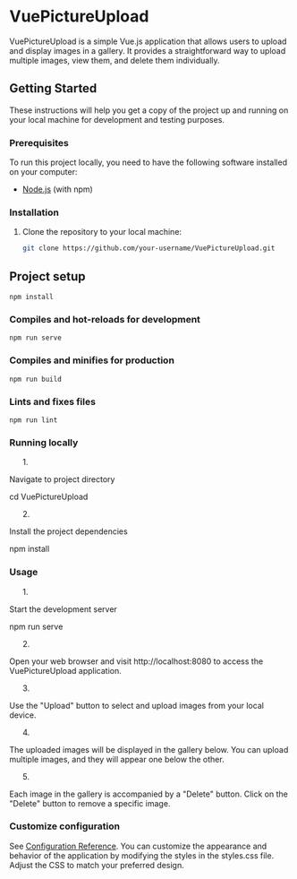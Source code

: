 # VuePictureUpload

VuePictureUpload is a simple Vue.js application that allows users to upload and display images in a gallery. It provides a straightforward way to upload multiple images, view them, and delete them individually.

## Getting Started

These instructions will help you get a copy of the project up and running on your local machine for development and testing purposes.

### Prerequisites

To run this project locally, you need to have the following software installed on your computer:

- [Node.js](https://nodejs.org/) (with npm)

### Installation

1. Clone the repository to your local machine:

   ```bash
   git clone https://github.com/your-username/VuePictureUpload.git

## Project setup
```
npm install
```

### Compiles and hot-reloads for development
```
npm run serve
```

### Compiles and minifies for production
```
npm run build
```

### Lints and fixes files
```
npm run lint
```
### Running locally

<ol>1.</ol> Navigate to project directory

cd VuePictureUpload

<ol>2.</ol> Install the project dependencies

npm install

### Usage
<ol>1.</ol> Start the development server

npm run serve

<ol>2.</ol> Open your web browser and visit http://localhost:8080 to access the VuePictureUpload application.

<ol>3.</ol> Use the "Upload" button to select and upload images from your local device.

<ol>4.</ol> The uploaded images will be displayed in the gallery below. You can upload multiple images, and they will appear one below the other.

<ol>5.</ol> Each image in the gallery is accompanied by a "Delete" button. Click on the "Delete" button to remove a specific image.

### Customize configuration
See [Configuration Reference](https://cli.vuejs.org/config/).
You can customize the appearance and behavior of the application by modifying the styles in the styles.css file. Adjust the CSS to match your preferred design.

